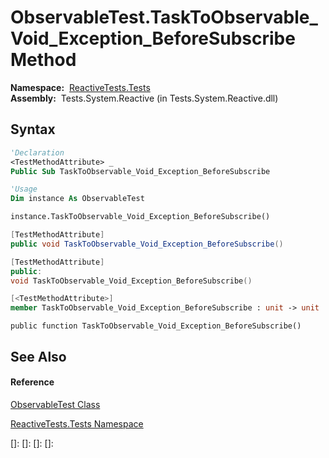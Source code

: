 # ObservableTest.TaskToObservable\_Void\_Exception\_BeforeSubscribe Method

**Namespace:**  [ReactiveTests.Tests](ReactiveTests.Tests\ReactiveTests.Tests.md)  
**Assembly:**  Tests.System.Reactive (in Tests.System.Reactive.dll)

## Syntax

```vb
'Declaration
<TestMethodAttribute> _
Public Sub TaskToObservable_Void_Exception_BeforeSubscribe
```

```vb
'Usage
Dim instance As ObservableTest

instance.TaskToObservable_Void_Exception_BeforeSubscribe()
```

```csharp
[TestMethodAttribute]
public void TaskToObservable_Void_Exception_BeforeSubscribe()
```

```c++
[TestMethodAttribute]
public:
void TaskToObservable_Void_Exception_BeforeSubscribe()
```

```fsharp
[<TestMethodAttribute>]
member TaskToObservable_Void_Exception_BeforeSubscribe : unit -> unit 
```

```jscript
public function TaskToObservable_Void_Exception_BeforeSubscribe()
```

## See Also

#### Reference

[ObservableTest Class](ObservableTest\ObservableTest.md)

[ReactiveTests.Tests Namespace](ReactiveTests.Tests\ReactiveTests.Tests.md)

[]: 
[]: 
[]: 
[]: 